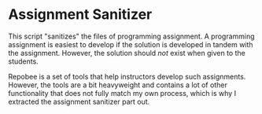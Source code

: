 # Assignment Sanitizer

This script "sanitizes" the files of programming assignment. A programming assignment is easiest to develop if the
solution is developed in tandem with the assignment. However, the solution should *not* exist when given to the students.

Repobee is a set of tools that help instructors develop such assignments. However, the tools are a bit heavyweight and
contains a lot of other functionality that does not fully match my own process, which is why I extracted the assignment
sanitizer part out.

